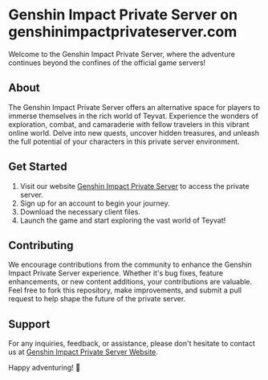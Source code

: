 # Genshin Impact Private Server on genshinimpactprivateserver.com

Welcome to the Genshin Impact Private Server, where the adventure continues beyond the confines of the official game servers!

## About
The Genshin Impact Private Server offers an alternative space for players to immerse themselves in the rich world of Teyvat. Experience the wonders of exploration, combat, and camaraderie with fellow travelers in this vibrant online world. Delve into new quests, uncover hidden treasures, and unleash the full potential of your characters in this private server environment.

## Get Started
1. Visit our website [Genshin Impact Private Server](https://genshinimpactprivateserver.com) to access the private server.
2. Sign up for an account to begin your journey.
3. Download the necessary client files.
4. Launch the game and start exploring the vast world of Teyvat!

## Contributing
We encourage contributions from the community to enhance the Genshin Impact Private Server experience. Whether it's bug fixes, feature enhancements, or new content additions, your contributions are valuable. Feel free to fork this repository, make improvements, and submit a pull request to help shape the future of the private server.

## Support
For any inquiries, feedback, or assistance, please don't hesitate to contact us at [Genshin Impact Private Server Website](https://genshinimpactprivateserver.com).

Happy adventuring! 🌟

